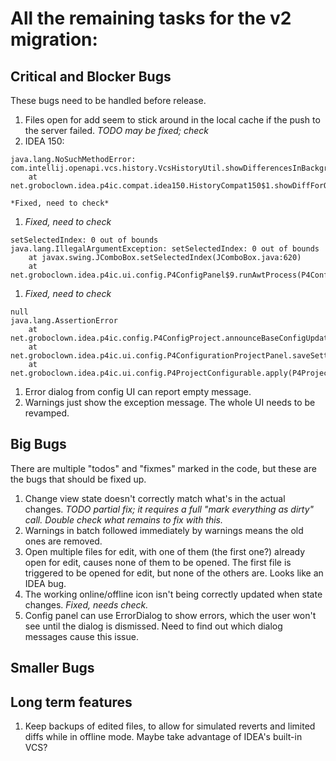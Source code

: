 # All the remaining tasks for the v2 migration:


## Critical and Blocker Bugs

These bugs need to be handled before release.

1. Files open for add seem to stick around in the local cache if the push to
   the server failed. *TODO may be fixed; check*
1. IDEA 150:
```
java.lang.NoSuchMethodError: com.intellij.openapi.vcs.history.VcsHistoryUtil.showDifferencesInBackground(Lcom/intellij/openapi/project/Project;Lcom/intellij/openapi/vcs/FilePath;Lcom/intellij/openapi/vcs/history/VcsFileRevision;Lcom/intellij/openapi/vcs/history/VcsFileRevision;Z)V
    at net.groboclown.idea.p4ic.compat.idea150.HistoryCompat150$1.showDiffForOne(HistoryCompat150.java:33)
```
    *Fixed, need to check*
1. *Fixed, need to check*
```
setSelectedIndex: 0 out of bounds
java.lang.IllegalArgumentException: setSelectedIndex: 0 out of bounds
    at javax.swing.JComboBox.setSelectedIndex(JComboBox.java:620)
    at net.groboclown.idea.p4ic.ui.config.P4ConfigPanel$9.runAwtProcess(P4ConfigPanel.java:546)
```
1. *Fixed, need to check*
```
null
java.lang.AssertionError
    at net.groboclown.idea.p4ic.config.P4ConfigProject.announceBaseConfigUpdated(P4ConfigProject.java:107)
    at net.groboclown.idea.p4ic.ui.config.P4ConfigurationProjectPanel.saveSettings(P4ConfigurationProjectPanel.java:51)
    at net.groboclown.idea.p4ic.ui.config.P4ProjectConfigurable.apply(P4ProjectConfigurable.java:62)
```
1. Error dialog from config UI can report empty message.
1. Warnings just show the exception message.  The whole UI needs to be revamped.


## Big Bugs

There are multiple "todos" and "fixmes" marked in the code, but these are the bugs
that should be fixed up.

1. Change view state doesn't correctly match what's in the actual changes.
   *TODO partial fix; it requires a full "mark everything as dirty" call.
   Double check what remains to fix with this.*
1. Warnings in batch followed immediately by warnings means the old ones are removed.
1. Open multiple files for edit, with one of them (the first one?) already
   open for edit, causes none of them to be opened.
   The first file is triggered to be opened for edit, but none of the
   others are.  Looks like an IDEA bug.
1. The working online/offline icon isn't being correctly updated
   when state changes. *Fixed, needs check.*
1. Config panel can use ErrorDialog to show errors, which the user won't see until the dialog is dismissed.
   Need to find out which dialog messages cause this issue.



## Smaller Bugs


## Long term features

1. Keep backups of edited files, to allow for simulated reverts and limited diffs while in
   offline mode.  Maybe take advantage of IDEA's built-in VCS?


